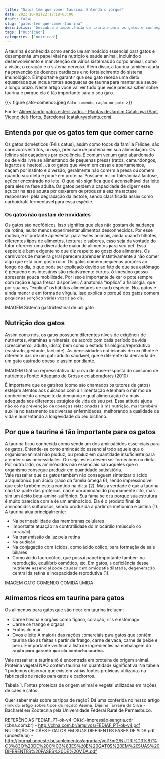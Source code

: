 ```yaml
---
title: "Gatos têm que comer taurina: Entenda o porquê"
date: 2023-10-02T22:17:18-03:00
draft: false
slug: "gatos-tem-que-comer-taurina"
description: "Descubra a importância da taurina para os gatos e conheça as fontes e os benefícios dessa substância na dieta de seu gato."
tags: ["nutricao"]
categories: ["nutricao"]
---
```

A taurina é conhecida como sendo um aminoácido essencial para gatos e desempenha um papel vital na nutrição e saúde animal, incluindo o desenvolvimento e manutenção de vários sistemas do corpo animal, como a visão, o coração e o sistema nervoso. 
Além disso, a taurina também ajuda na prevenção de doenças cardíacas e no fortalecimento do sistema imunológico. É importante garantir que seu gato receba uma dieta equilibrada que inclua fontes adequadas de taurina para manter sua saúde a longo prazo.
Neste artigo você vai ver tudo que você precisa saber sobre taurina e porque ela é tão importante para o seu gato.

{{< figure gato-comendo.jpeg `Gato comendo ração no pote` >}}

Fonte: [Alimentando gatos esterilizados - Plantas de Jardim Catalunya (Sant Vicenç dels Horts, Barcelona) (catalunyaplants.com)](https://www.catalunyaplants.com/como-alimentar-a-un-gato-esterilizado/).

## Entenda por que os gatos tem que comer carne

Os gatos domésticos (Felis catus), assim como todos da família Felidae, são carnívoros estritos, ou seja, precisam de proteína em sua alimentação. 
Os felinos são caçadores por excelência. 
É comum ver um gato abandonado ou de vida livre se alimentando de pequenas presas (ratos, camundongos, lagartos e insetos). 
Já os gatos que vivem em casas e apartamentos, caçam por instinto e diversão, geralmente não comem a presa ou comem quando sua dieta é pobre em proteína. 
Possuem maior tolerância à lactose, açúcar encontrado no leite. O que não significa que é aconselhável dar leite para eles na fase adulta. 
Os gatos perdem a capacidade de digerir este açúcar na fase adulta por deixarem de produzir a enzima lactase responsável pela degradação da lactose, sendo classificada assim como carboidrato fermentável para essa espécie. 

### Os gatos não gostam de novidades

Os gatos são neofóbicos. Isso significa que eles não gostam de mudança de rotina, muito menos experimentar alimentos desconhecidos. 
Por esse motivo, é importante apresentar para esses animais, ainda quando filhotes, diferentes tipos de alimentos, texturas e sabores, caso seja da vontade do tutor oferecer uma diversidade maior de alimentos para seu pet.
Essa espécie é bem exigente no que diz respeito ao gosto dos alimentos. Os carnívoros de maneira geral parecem aprender instintivamente a não comer algo que está com gosto ruim. 
Os gatos comem pequenas porções ao longo do dia, o que pode ser explicado devido ao fato de que seu estômago é pequeno e os intestinos são relativamente curtos. 
O intestino grosso apresenta pouca mobilidade. Por isso é importante deixar o pote sempre com ração e água fresca disponível. 
A anatomia “explica” a fisiologia, que por sua vez “explica” os hábitos alimentares de cada espécie. 
Nos gatos é ainda menor e em forma de vírgula. Isso explica o porquê dos gatos comem pequenas porções várias vezes ao dia.

IMAGEM
Sistema gastrintestinal de um gato

## Nutrição dos gatos

Assim como nós, os gatos possuem diferentes níveis de exigência de nutrientes, vitaminas e minerais, de acordo com cada período da vida (crescimento, adulto, idoso) bem como o estado fisiológico/reprodutivo (castrado, gestante, lactante). 
As necessidades nutricionais de um filhote é diferente das de um gato adulto saudável, que é diferente da demanda de um gato castrado obeso, e assim por diante. 

IMAGEM
Gráfico representativo da curva de dose-resposta do 
consumo de nutrientes
Fonte: Adaptado de Gross e colaboradores (2010)


É importante que os gateiros (como são chamados os tutores de gatos) estejam atentos aos cuidados com a alimentação e tenham o mínimo de conhecimento a respeito da demanda e qual alimentação é a mais adequada nos diferentes estágios de vida de seu pet.
Essa atitude ajuda não só na prevenção de doenças relacionadas à má nutrição, mas também auxilia no tratamento de diversas enfermidades, melhorando a qualidade de vida e aumentando a longevidade do seu bichano.

## Por que a taurina é tão importante para os gatos

A taurina ficou conhecida como sendo um dos aminoácidos essenciais para os gatos. 
Entende-se como aminoácido essencial todo aquele que o organismo animal não produz, ou produz em quantidade insuficiente para atender suas necessidades. 
Ou seja, estes devem ser fornecidos na dieta. 
Por outro lado, os aminoácidos não essenciais são aqueles que o organismo consegue produzir em quantidade satisfatória.  
Vale ressaltar que os gatos também  não conseguem sintetizar o ácido araquidônico (um ácido graxo da família ômega 6), sendo imprescindível que este também esteja contido na dieta (2). 
Mas a verdade é que a taurina não faz parte das proteínas, não é um aminoácido propriamente dito, mas sim um ácido beta-amino-sulfônico. 
Sua fama se deu porque sua estrutura é muito parecida com a de um aminoácido. 
Ela é o produto final de aminoácidos sulfurosos, sendo produzida a partir da metionina e cistina (1). 
A taurina atua principalmente:
- Na permeabilidade das membranas celulares
- Importante atuação na contratilidade do miocárdio (músculo do coração)
- Na transmissão da luz pela retina
- Na audição
- Na conjugação com ácidos, como ácido cólico, para formação de sais biliares
- Como ácido taurocólico, que possui papel importante também na reprodução, equilíbrio osmótico, etc. 
Em gatos, a deficiência desse nutriente essencial pode causar cardiomiopatia dilatada, degeneração central da retina e incapacidade reprodutiva (1). 

IMAGEM GATO COMENDO COMIDA ÚMIDA

## Alimentos ricos em taurina para gatos

Os alimentos para gatos que são ricos em taurina incluem:
- Carne bovina e órgãos como fígado, coração, rins e estômago
- Carne de frango e órgãos
- Frutos do mar
- Ovos e leite
A maioria das rações comerciais para gatos que contêm taurina são as feitas a partir de frango, carne de vaca, carne de peixe e peru. 
É importante verificar a lista de ingredientes na embalagem da ração para garantir que ela contenha taurina. 

Vale ressaltar: a taurina só é encontrada em proteína de origem animal. Proteína vegetal NÃO contém taurina em quantidade significativa.
Na tabela 1 podemos observar que existem várias fontes proteicas utilizadas na fabricação de ração para gatos e cachorros.

Tabela 1. Fontes proteicas de origem animal e vegetal utilizadas em rações de cães e gatos

Quer saber mais sobre os tipos de ração? Dá uma conferida no nosso artigo (link do artigo sobre tipos de ração) 
Assina:
Dijaina Ferreira da Silva - Bacharel em Zootecnia pela Universidade Federal Rural de Pernambuco.

REFERÊNCIAS
FEDIAF_PT-ok-v4-OK(c)-impressão-sangria.cdr (cbna.com.br) - http://cbna.com.br/arquivos/FEDIAF_PT-ok-v4.pdf
NUTRIÇÃO DE CÃES E GATOS EM SUAS DIFERENTES FASES DE VIDA.pdf (unoeste.br) - http://journal.unoeste.br/suplementos/agrariae/vol13nr2/NUTRI%C3%87%C3%83O%20DE%20C%C3%83ES%20E%20GATOS%20EM%20SUAS%20DIFERENTES%20FASES%20DE%20VIDA.pdf




